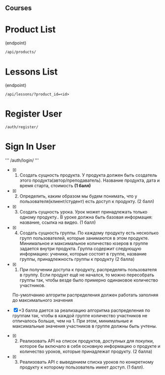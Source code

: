 ## Courses

# Product List

(endpoint)
```
/api/products/
```

# Lessons List 

(endpoint)
```
/api/lessons/?product_id=<id>
```

# Register User

```
/auth/register/
```

# Sign In User

'''
/auth/login/
'''

- [x] 1. Создать сущность продукта. У продукта должен быть создатель этого продукта(автор/преподаватель). Название продукта, дата и время старта, стоимость **(1 балл)**

- [x] 2. Определить, каким образом мы будем понимать, что у пользователя(клиент/студент) есть доступ к продукту. (2 балл)

- [x] 3. Создать сущность урока. Урок может принадлежать только одному продукту.. В уроке должна быть базовая информация: название, ссылка на видео. (1 балл)

- [x] 4. Создать сущность группы. По каждому продукту есть несколько групп пользователей, которые занимаются в этом продукте. Минимальное и максимальное количество юзеров в группе задается внутри продукта. Группа содержит следующую информацию: ученики, которые состоят в группе, название группы, принадлежность группы к продукту (2 балла)

- [x] 1. При получении доступа к продукту, распределять пользователя в группу. Если продукт ещё не начался, то можно пересобрать группы так, чтобы везде было примерно одинаковое количество участников.
    
    По-умолчанию алгоритм распределения должен работать заполняя до максимального значения
- [x] +3 балла дается за реализацию алгоритма распределения по группам так, чтобы в каждой группе количество участников не отличалось больше, чем на 1. При этом, минимальные и максимальные значения участников в группе должны быть учтены.

- [x] 2. Реализовать API на список продуктов, доступных для покупки, которое бы включало в себя основную информацию о продукте и количество уроков, которые принадлежат продукту. (2 балла)

- [x] 3. Реализовать API с выведением списка уроков по конкретному продукту к которому пользователь имеет доступ. (1 балл).